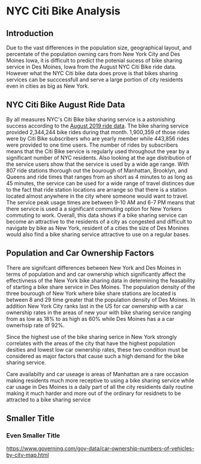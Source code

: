 # NYC Citi Bike Analysis

## Introduction

Due to the vast differences in the population size, geographical layout, and percentate of the population owning cars from New York City and Des Moines Iowa, it is difficult to predict the potenial sucess of bike sharing service in Des Moines, Iowa from the August NYC Citi Bike ride data. However what the NYC Citi bike data does prove is that bikes sharing services can be succcessfull and serve a large portion of city residents even in cities as big as New York.

## NYC Citi Bike August Ride Data

By all measures NYC's Citi Bike bike sharing service is a astonishing success according to the [August 2019 ride data](https://public.tableau.com/profile/dean.bernocchi#!/vizhome/bikesharing_module/NYCCitiBikeData?publish=yes). The bike sharing service provided 2,344,244 bike rides during that month. 1,900,359 of those rides were by Citi Bike subscribers who are yearly member while 443,856 rides were provided to one time users. The number of rides by subscribers means that the Citi Bike service is regularly used throughout the year by a significant number of NYC residents. Also looking at the age distribution of the service users show that the service is used by a wide age range. With 807 ride stations thorough out the bourough of Manhattan, Brooklyn, and Queens and ride times that ranges from an short as 4 minutes to as long as 45 minutes,  the service can be used for a wide range of travel distinces due to the fact that ride station locations are arrange so that there is a station located almost anywhere in the city where someone would want to travel. The service peak usage times are between 9-10 AM and 6-7 PM means that there service is used a a significant commuting option for New Yorkers commuting to work. Overall, this data shows if a bike sharing service can become an attractive to the residents of a city as congested and difficult to navigate by bike as New York, resident of a cities the size of Des Monines would also find a bike sharing service attractive to use on a regular bases.

## Population and Car Ownership Factors

There are signifcant differences between New York and Des Moines in terms of population and and car ownership which significantly affect the effectivness of the New York bike sharing data in determining the feasability of starting a bike share service in Des Moines. The population density of the three bourough of New York where bike share stations are located is between 8 and 29 time greater that the population density of Des Moines. In addition New York City ranks last in the US for car ownership with a car ownership rates in the areas of new your with bike sharing service ranging from as low as 18% to as high as 60% while Des Moines has a a car ownerhsip rate of 92%.

Since the highest use of the bike sharing serice in New York strongly correlates with the areas of the city that have the highest population desities and lowest low car ownership rates, these two condition must be considered as major factors that cause such a high demand for the bike sharing service.   

Care availabilty and car useage is areas of Manhattan are a rare occasion making residents much more receptive to using a bike sharing service while car usage in Des Moines is a daily part of all the city residients daily routine making it much harder and more out of the ordinary for residnets to be attracted to a bike sharing service

## Smaller Title
### Even Smaller Title
https://www.governing.com/gov-data/car-ownership-numbers-of-vehicles-by-city-map.html
